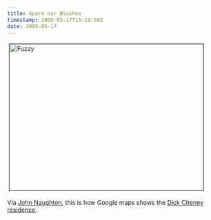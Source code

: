 ```yaml
---
title: Spare our Blushes
timestamp: 2005-05-17T15:19:50Z
date: 2005-05-17
---
```


<p><a href='http://maps.google.com/maps?q=1+Observatory+Circle,+washington+dc&#38;spn=0.009012,0.015836&#38;t=k&#38;hl=en'><img src="http://blog.whatfettle.com/fuzzy.jpg" height="341" width="450" border="1" hspace="4" vspace="4" alt="Fuzzy" /></a></p>
<p>Via <a href='http://memex.naughtons.org/archives/2005/05/15/1884'>John Naughton</a>, this is how Google maps shows the <a href='http://maps.google.com/maps?q=1+Observatory+Circle,+washington+dc&#38;spn=0.009012,0.015836&#38;t=k&#38;hl=en'>Dick Cheney residence</a>.</p>